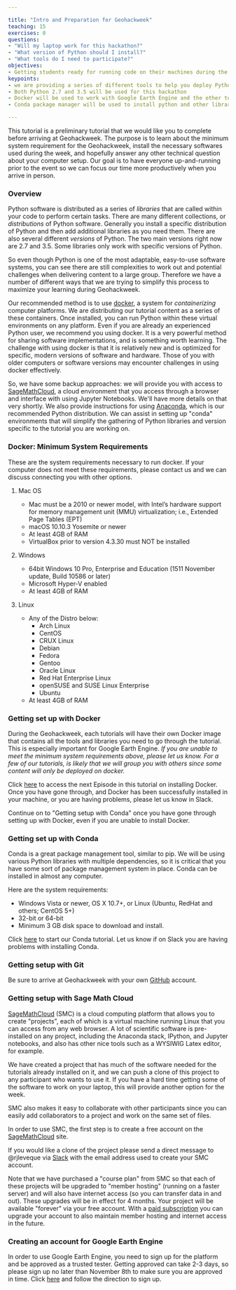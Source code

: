 ```yaml
---

title: "Intro and Preparation for Geohackweek"
teaching: 15
exercises: 0
questions:
- "Will my laptop work for this hackathon?"
- "What version of Python should I install?"
- "What tools do I need to participate?"
objectives:
- Getting students ready for running code on their machines during the geohackweek
keypoints:
- we are providing a series of different tools to help you deploy Python efficiently during the hackathon
- Both Python 2.7 and 3.5 will be used for this hackathon
- Docker will be used to work with Google Earth Engine and the other tutorials
- Conda package manager will be used to install python and other libraries

---
```


This tutorial is a preliminary tutorial that we would like you to complete before arriving at Geohackweek. The purpose is to learn about the minimum system requirement for the Geohackweek, install the necessary softwares used during the week, and hopefully answer any other technical question about your computer setup. Our goal is to have everyone up-and-running prior to the event so we can focus our time more productively when you arrive in person.

### Overview

Python software is distributed as a series of _libraries_ that are called within your code to perform certain tasks. There are many different collections, or _distributions_ of Python software. Generally you install a specific distribution of Python and then add additional libraries as you need them. There are also several different _versions_ of Python. The two main versions right now are 2.7 and 3.5. Some libraries only work with specific versions of Python.

So even though Python is one of the most adaptable, easy-to-use software systems, you can see there are still complexities to work out and potential challenges when delivering content to a large group. Therefore we have a number of different ways that we are trying to simplify this process to maximize your learning during Geohackweek.

Our recommended method is to use [docker](https://www.docker.com/), a system for _containerizing_ computer platforms. We are distributing our tutorial content as a series of these containers. Once installed, you can run Python within these virtual environments on any platform. Even if you are already an experienced Python user, we recommend you using docker. It is a very powerful method for sharing software implementations, and is something worth learning. The challenge with using docker is that it is relatively new and is optimized for specific, modern versions of software and hardware. Those of you with older computers or software versions may encounter challenges in using docker effectively. 

So, we have some backup approaches: we will provide you with access to [SageMathCloud](https://cloud.sagemath.com), a cloud environment that you access through a browser and interface with using Jupyter Notebooks. We'll have more details on that very shortly. We also provide instructions for using [Anaconda](https://www.continuum.io), which is our recommended Python distribution. We can assist in setting up "conda" environments that will simplify the gathering of Python libraries and version specific to the tutorial you are working on.

### Docker: Minimum System Requirements

These are the system requirements necessary to run docker. If your computer does not meet these requirements, please contact us and we can discuss connecting you with other options.

1. Mac OS
    - Mac must be a 2010 or newer model, with Intel’s hardware support for 
    memory management unit (MMU) virtualization; i.e., Extended Page Tables (EPT)
    - macOS 10.10.3 Yosemite or newer
    - At least 4GB of RAM
    - VirtualBox prior to version 4.3.30 must NOT be installed

2. Windows
    - 64bit Windows 10 Pro, Enterprise and Education (1511 November update, Build 10586 or later)
    - Microsoft Hyper-V enabled
    - At least 4GB of RAM

3. Linux
    - Any of the Distro below:
        - Arch Linux
        - CentOS
        - CRUX Linux
        - Debian
        - Fedora
        - Gentoo
        - Oracle Linux
        - Red Hat Enterprise Linux
        - openSUSE and SUSE Linux Enterprise
        - Ubuntu
    - At least 4GB of RAM
       
### Getting set up with Docker

During the Geohackweek, each tutorials will have their own Docker image that 
contains all the tools and libraries you need to go through the tutorial. 
This is especially important for Google Earth Engine. *If you are unable to meet the 
minimum system requirements above, please let us know. For a few of our tutorials, 
is likely that we will group you with others since some content will only be deployed on docker.*

Click [here](https://geohackweek.github.io/preliminary/01-install-docker/) to access the next Episode in this tutorial on installing Docker. Once you have gone through, and Docker has been successfully installed in your machine, or you are having problems, please let us know in Slack.

Continue on to "Getting setup with Conda" once you have gone through setting up with Docker, even if you are unable to install Docker.

### Getting set up with Conda

Conda is a great package management tool, similar to pip. We will be using various
Python libraries with multiple dependencies, so it is critical that you have some sort of 
package management system in place. Conda can be installed in almost any computer.

Here are the system requirements:

- Windows Vista or newer, OS X 10.7+, or Linux (Ubuntu, RedHat and others; CentOS 5+)
- 32-bit or 64-bit
- Minimum 3 GB disk space to download and install.

Click [here](https://geohackweek.github.io/preliminary/02-conda-tutorial/) to start our Conda tutorial. Let us know if on Slack you are having problems with installing Conda.

### Getting setup with Git

Be sure to arrive at Geohackweek with your own [GitHub](https://github.com/) account.

### Getting setup with Sage Math Cloud

[SageMathCloud](https://cloud.sagemath.com) (SMC) is a cloud computing platform that allows you to create "projects", each of which is a virtual machine running Linux that you can access from any web browser. A lot of scientific software is pre-installed on any project, including the Anaconda stack, IPython, and Jupyter notebooks, and also has other nice tools such as a WYSIWIG Latex editor, for example.

We have created a project that has much of the software needed for the tutorials already installed on it, and we can push a clone of this project to any participant who wants to use it.  If you have a hard time getting some of the software to work on your laptop, this will provide another option for the week.

SMC also makes it easy to collaborate with other participants since you can easily add collaborators to a project and work on the same set of files.

In order to use SMC, the first step is to create a free account on the [SageMathCloud](https://cloud.sagemath.com) site.

If you would like a clone of the project please send a direct message to @rjleveque via [Slack](https://geohackweek2016.slack.com) with the email address used to create your SMC account.
 
Note that we have purchased a "course plan" from SMC so that each of these projects will be upgraded to "member hosting" (running on a faster server) and will also have internet access (so you can transfer data in and out).  These upgrades will be in effect for 4 months.  Your project will be available "forever" via your free account.  With a [paid subscription](https://cloud.sagemath.com/policies/pricing.html) you can upgrade your account to also maintain member hosting and internet access in the future.

### Creating an account for Google Earth Engine
In order to use Google Earth Engine, you need to sign up for the platform 
and be approved as a trusted tester. Getting approved can take 2-3 days, 
so please sign up no later than November 8th to make sure you are approved in time. 
Click [here](https://geohackweek.github.io/GEE-Python-API/00%20-%20GEE%20Access/) and follow the direction to sign up.



